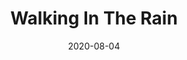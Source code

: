 ---
title: "Walking In The Rain"
subtitle:
description: "合作單曲"
icon: "library_music"
weight: 1000000000
date: 2020-08-04
images: ["/docs/c10-walking-in-the-rain/walking-in-the-rain.jpg"]
---